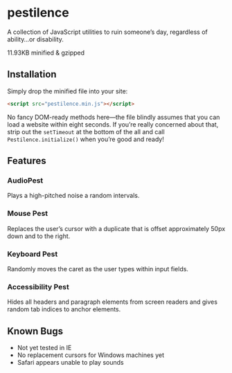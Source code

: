 # pestilence

A collection of JavaScript utilities to ruin someone’s day, regardless of ability…or disability.

11.93KB minified & gzipped

## Installation
Simply drop the minified file into your site:

```html
<script src="pestilence.min.js"></script>
```

No fancy DOM-ready methods here—the file blindly assumes that you can load a website within eight seconds. If you’re really concerned about that, strip out the `setTimeout` at the bottom of the all and call `Pestilence.initialize()` when you’re good and ready!

## Features

### AudioPest

Plays a high-pitched noise a random intervals.

### Mouse Pest

Replaces the user’s cursor with a duplicate that is offset approximately 50px down and to the right.

### Keyboard Pest

Randomly moves the caret as the user types within input fields.

### Accessibility Pest

Hides all headers and paragraph elements from screen readers and gives random tab indices to anchor elements.

## Known Bugs

- Not yet tested in IE
- No replacement cursors for Windows machines yet
- Safari appears unable to play sounds
